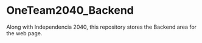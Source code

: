 # OneTeam2040_Backend
Along with Independencia 2040, this repository stores the Backend area for the web page.
